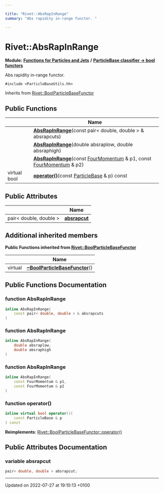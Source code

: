 ```yaml
---

title: "Rivet::AbsRapInRange"
summary: "Abs rapidity in-range functor. "

---
```


# Rivet::AbsRapInRange

**Module:** **[Functions for Particles and Jets](http://example.org/modules/group__particlebaseutils/)** **/** **[ParticleBase classifier -> bool functors](http://example.org/modules/group__particlebasetutils__pb2bool/)**



Abs rapidity in-range functor. 


`#include <ParticleBaseUtils.hh>`

Inherits from [Rivet::BoolParticleBaseFunctor](http://example.org/classes/structrivet_1_1boolparticlebasefunctor/)

## Public Functions

|                | Name           |
| -------------- | -------------- |
| | **[AbsRapInRange](http://example.org/modules/group__particlebaseutils/#function-absrapinrange)**(const pair< double, double > & absrapcuts) |
| | **[AbsRapInRange](http://example.org/modules/group__particlebaseutils/#function-absrapinrange)**(double absraplow, double absraphigh) |
| | **[AbsRapInRange](http://example.org/modules/group__particlebaseutils/#function-absrapinrange)**(const <a href="http://example.org/classes/classrivet_1_1fourmomentum/">FourMomentum</a> & p1, const <a href="http://example.org/classes/classrivet_1_1fourmomentum/">FourMomentum</a> & p2) |
| virtual bool | **[operator()](http://example.org/modules/group__particlebaseutils/#function-operator())**(const <a href="http://example.org/classes/classrivet_1_1particlebase/">ParticleBase</a> & p) const |

## Public Attributes

|                | Name           |
| -------------- | -------------- |
| pair< double, double > | **[absrapcut](http://example.org/modules/group__particlebaseutils/#variable-absrapcut)**  |

## Additional inherited members

**Public Functions inherited from [Rivet::BoolParticleBaseFunctor](http://example.org/classes/structrivet_1_1boolparticlebasefunctor/)**

|                | Name           |
| -------------- | -------------- |
| virtual | **[~BoolParticleBaseFunctor](http://example.org/modules/group__particlebaseutils/#function-~boolparticlebasefunctor)**() |


## Public Functions Documentation

### function AbsRapInRange

```cpp
inline AbsRapInRange(
    const pair< double, double > & absrapcuts
)
```


### function AbsRapInRange

```cpp
inline AbsRapInRange(
    double absraplow,
    double absraphigh
)
```


### function AbsRapInRange

```cpp
inline AbsRapInRange(
    const FourMomentum & p1,
    const FourMomentum & p2
)
```


### function operator()

```cpp
inline virtual bool operator()(
    const ParticleBase & p
) const
```


**Reimplements**: [Rivet::BoolParticleBaseFunctor::operator()](http://example.org/modules/group__particlebaseutils/#function-operator())


## Public Attributes Documentation

### variable absrapcut

```cpp
pair< double, double > absrapcut;
```


-------------------------------

Updated on 2022-07-27 at 19:10:13 +0100